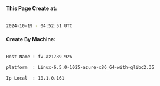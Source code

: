 
   
#### This Page Create at:

```bash

2024-10-19 - 04:52:51 UTC

```

#### Create By Machine:

```bash

Host Name : fv-az1789-926

platform  : Linux-6.5.0-1025-azure-x86_64-with-glibc2.35

Ip Local  : 10.1.0.161

```

